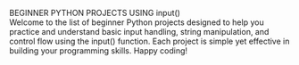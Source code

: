 BEGINNER PYTHON PROJECTS USING input()<br>
Welcome to the list of beginner Python projects designed to help you practice and understand basic input handling, string manipulation, and control flow using the input() function. Each project is simple yet effective in building your programming skills. Happy coding!
